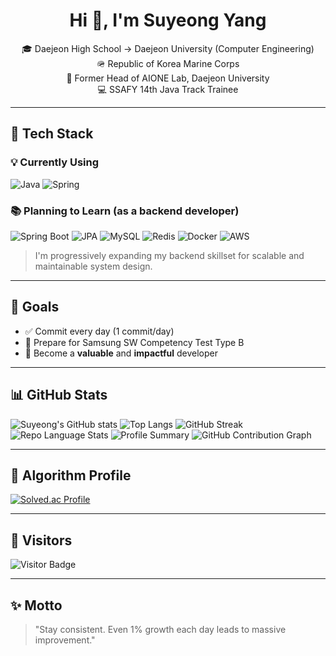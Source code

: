 <h1 align="center">Hi 👋, I'm Suyeong Yang</h1>
<p align="center">
  🎓 Daejeon High School → Daejeon University (Computer Engineering) <br>
  🪖 Republic of Korea Marine Corps <br>
  🧪 Former Head of AIONE Lab, Daejeon University <br>
  💻 SSAFY 14th Java Track Trainee <br>
</p>

---

## 🔧 Tech Stack

### 💡 Currently Using
![Java](https://img.shields.io/badge/Java-007396?style=flat&logo=java&logoColor=white)
![Spring](https://img.shields.io/badge/Spring-6DB33F?style=flat&logo=spring&logoColor=white)

### 📚 Planning to Learn (as a backend developer)
![Spring Boot](https://img.shields.io/badge/Spring_Boot-6DB33F?style=flat&logo=springboot&logoColor=white)
![JPA](https://img.shields.io/badge/JPA-007ACC?style=flat&logo=hibernate&logoColor=white)
![MySQL](https://img.shields.io/badge/MySQL-4479A1?style=flat&logo=mysql&logoColor=white)
![Redis](https://img.shields.io/badge/Redis-DC382D?style=flat&logo=redis&logoColor=white)
![Docker](https://img.shields.io/badge/Docker-2496ED?style=flat&logo=docker&logoColor=white)
![AWS](https://img.shields.io/badge/AWS-232F3E?style=flat&logo=amazonaws&logoColor=white)

> I'm progressively expanding my backend skillset for scalable and maintainable system design.

---

## 🚀 Goals

- ✅ Commit every day (1 commit/day)
- 🧠 Prepare for Samsung SW Competency Test Type B
- 🌱 Become a **valuable** and **impactful** developer

---

## 📊 GitHub Stats

![Suyeong's GitHub stats](https://github-readme-stats.vercel.app/api?username=Swimming-Yang&show_icons=true&theme=radical)
![Top Langs](https://github-readme-stats.vercel.app/api/top-langs/?username=Swimming-Yang&layout=compact&theme=radical)
![GitHub Streak](https://streak-stats.demolab.com?user=Swimming-Yang&theme=radical)
![Repo Language Stats](https://github-profile-summary-cards.vercel.app/api/cards/repos-per-language?username=Swimming-Yang&theme=radical)
![Profile Summary](https://github-profile-summary-cards.vercel.app/api/cards/profile-details?username=Swimming-Yang&theme=radical)
![GitHub Contribution Graph](https://ghchart.rshah.org/Swimming-Yang)

---

## 🧠 Algorithm Profile

[![Solved.ac Profile](http://mazassumnida.wtf/api/generate_badge?boj=pescatory)](https://solved.ac/pescatory)

---

## 👀 Visitors

![Visitor Badge](https://komarev.com/ghpvc/?username=Swimming-Yang&color=blue)

---

## ✨ Motto

> "Stay consistent. Even 1% growth each day leads to massive improvement."
